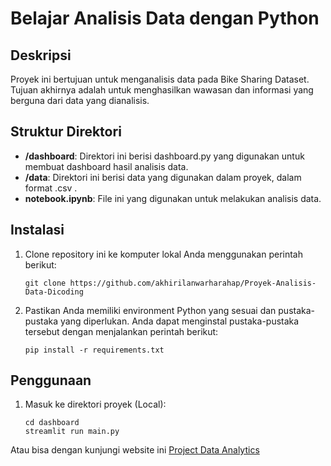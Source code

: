 # Belajar Analisis Data dengan Python

## Deskripsi

Proyek ini bertujuan untuk menganalisis data pada Bike Sharing Dataset. Tujuan akhirnya adalah untuk menghasilkan wawasan dan informasi yang berguna dari data yang dianalisis.

## Struktur Direktori

- **/dashboard**: Direktori ini berisi dashboard.py yang digunakan untuk membuat dashboard hasil analisis data.
- **/data**: Direktori ini berisi data yang digunakan dalam proyek, dalam format .csv .
- **notebook.ipynb**: File ini yang digunakan untuk melakukan analisis data.

## Instalasi

1. Clone repository ini ke komputer lokal Anda menggunakan perintah berikut:

   ```shell
   git clone https://github.com/akhirilanwarharahap/Proyek-Analisis-Data-Dicoding
   ```

2. Pastikan Anda memiliki environment Python yang sesuai dan pustaka-pustaka yang diperlukan. Anda dapat menginstal pustaka-pustaka tersebut dengan menjalankan perintah berikut:

   ```shell
   pip install -r requirements.txt
   ```

## Penggunaan

1. Masuk ke direktori proyek (Local):

   ```shell
   cd dashboard
   streamlit run main.py
   ```

  Atau bisa dengan kunjungi website ini [Project Data Analytics](https://datavisualisasiku.streamlit.app/)

